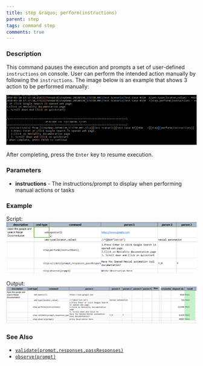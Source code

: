 ```yaml
---
title: step &raquo; perform(instructions)
parent: step
tags: command step
comments: true
---
```



### Description
This command pauses the execution and prompts a set of user-defined `instructions` on console.  User can perform the
intended action manually by following the `instructions`.  The image below is an example that shows 3 action to be 
performed manually:<br/>

![](image/perform(instructions)_01.png)

After completing, press the `Enter` key to resume execution.


### Parameters
- **instructions** \- The instructions/prompt to display when performing manual actions or tasks


### Example
Script:<br/>
![](image/perform(instructions)_02.png)

Output:<br/>
![](image/perform(instructions)_03.png)


### See Also
- [`validate(prompt,responses,passResponses)`](validate(prompt,responses,passResponses).html)
- [`observe(prompt)`](observe(prompt).html)
